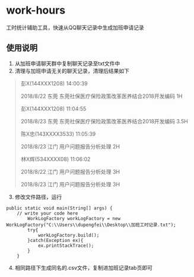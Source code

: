 # work-hours
工时统计辅助工具，快速从QQ聊天记录中生成加班申请记录

## 使用说明
1. 从加班申请聊天群中复制聊天记录至txt文件中
2. 清理与加班申请无关的聊天记录，清理后结果如下

> 彭X(144XXX1208) 14:00:39
> 
> 2018/8/22 东莞 东莞社保医疗保险政策改革医养结合2018开发编码 1H
>
> 彭X(144XXX1208) 11:04:55
>
> 2018/8/23 东莞 东莞社保医疗保险政策改革医养结合2018开发编码 3.5H
> 
> 陈X忠(143XXXX3533) 11:05:39
> 
> 2018/8/23  江门  用户问题报告分析处理  2H
> 
> 林X辉(534XXXX08) 11:06:02
> 
> 2018/8/22 江门 用户问题报告分析处理 3H
> 
> 2018/8/23 江门 用户问题报告分析处理 3H

3. 修改文件路径，运行
```
public static void main(String[] args) {
	// write your code here
        WorkLogFactory workLogFactory = new WorkLogFactory("C:\\Users\\dupengfei\\Desktop\\加班工时记录.txt");
        try{
            workLogFactory.build();
        }catch(Exception ex){
            ex.printStackTrace();
        }
    }
```

4. 相同路径下生成同名的.csv文件，复制进加班记录tab页即可
